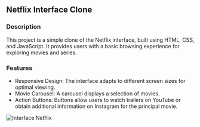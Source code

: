 
## Netflix Interface Clone

### Description
This project is a simple clone of the Netflix interface, built using HTML, CSS, and JavaScript. It provides users with a basic browsing experience for exploring movies and series.

### Features
- Responsive Design: The interface adapts to different screen sizes for optimal viewing.
- Movie Carousel: A carousel displays a selection of movies.
- Action Buttons: Buttons allow users to watch trailers on YouTube or obtain additional information on Instagram for the principal movie.

![Interface Netflix](interface_netflix/resources/img/netflix_clone.gif)
